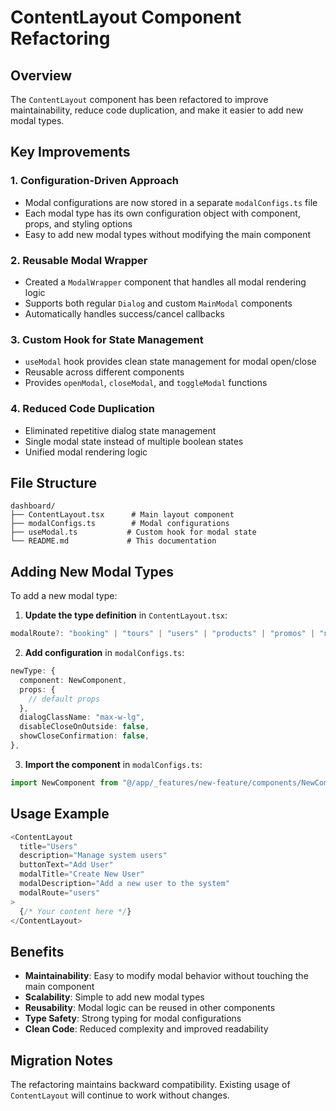 # ContentLayout Component Refactoring

## Overview

The `ContentLayout` component has been refactored to improve maintainability, reduce code duplication, and make it easier to add new modal types.

## Key Improvements

### 1. **Configuration-Driven Approach**

- Modal configurations are now stored in a separate `modalConfigs.ts` file
- Each modal type has its own configuration object with component, props, and styling options
- Easy to add new modal types without modifying the main component

### 2. **Reusable Modal Wrapper**

- Created a `ModalWrapper` component that handles all modal rendering logic
- Supports both regular `Dialog` and custom `MainModal` components
- Automatically handles success/cancel callbacks

### 3. **Custom Hook for State Management**

- `useModal` hook provides clean state management for modal open/close
- Reusable across different components
- Provides `openModal`, `closeModal`, and `toggleModal` functions

### 4. **Reduced Code Duplication**

- Eliminated repetitive dialog state management
- Single modal state instead of multiple boolean states
- Unified modal rendering logic

## File Structure

```
dashboard/
├── ContentLayout.tsx      # Main layout component
├── modalConfigs.ts        # Modal configurations
├── useModal.ts           # Custom hook for modal state
└── README.md             # This documentation
```

## Adding New Modal Types

To add a new modal type:

1. **Update the type definition** in `ContentLayout.tsx`:

```typescript
modalRoute?: "booking" | "tours" | "users" | "products" | "promos" | "newType";
```

2. **Add configuration** in `modalConfigs.ts`:

```typescript
newType: {
  component: NewComponent,
  props: {
    // default props
  },
  dialogClassName: "max-w-lg",
  disableCloseOnOutside: false,
  showCloseConfirmation: false,
},
```

3. **Import the component** in `modalConfigs.ts`:

```typescript
import NewComponent from "@/app/_features/new-feature/components/NewComponent";
```

## Usage Example

```typescript
<ContentLayout
  title="Users"
  description="Manage system users"
  buttonText="Add User"
  modalTitle="Create New User"
  modalDescription="Add a new user to the system"
  modalRoute="users"
>
  {/* Your content here */}
</ContentLayout>
```

## Benefits

- **Maintainability**: Easy to modify modal behavior without touching the main component
- **Scalability**: Simple to add new modal types
- **Reusability**: Modal logic can be reused in other components
- **Type Safety**: Strong typing for modal configurations
- **Clean Code**: Reduced complexity and improved readability

## Migration Notes

The refactoring maintains backward compatibility. Existing usage of `ContentLayout` will continue to work without changes.
